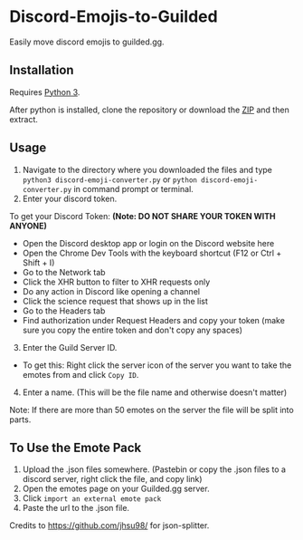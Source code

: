 # Discord-Emojis-to-Guilded
Easily move discord emojis to guilded.gg.

## Installation
Requires [Python 3](https://www.python.org/).

After python is installed, clone the repository or download the [ZIP](https://github.com/riyukuro/Discord-Emojis-to-Guilded/archive/refs/heads/main.zip) and then extract.

## Usage
1. Navigate to the directory where you downloaded the files and type `python3 discord-emoji-converter.py` or `python discord-emoji-converter.py` in command prompt or terminal.
2. Enter your discord token.

To get your Discord Token: **(Note: DO NOT SHARE YOUR TOKEN WITH ANYONE)**
-  Open the Discord desktop app or login on the Discord website here
-  Open the Chrome Dev Tools with the keyboard shortcut (F12 or Ctrl + Shift + I)
-  Go to the Network tab
-  Click the XHR button to filter to XHR requests only
-  Do any action in Discord like opening a channel
-  Click the science request that shows up in the list
-  Go to the Headers tab
-  Find authorization under Request Headers and copy your token (make sure you copy the entire token and don't copy any spaces)

3. Enter the Guild Server ID. 
- To get this: Right click the server icon of the server you want to take the emotes from and click `Copy ID`.

4. Enter a name. (This will be the file name and otherwise doesn't matter)

Note: If there are more than 50 emotes on the server the file will be split into parts.

## To Use the Emote Pack
1. Upload the .json files somewhere. (Pastebin or copy the .json files to a discord server, right click the file, and copy link)
2. Open the emotes page on your Guilded.gg server.
3. Click `import an external emote pack`
4. Paste the url to the .json file.


Credits to https://github.com/jhsu98/ for json-splitter.
